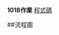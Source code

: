 **1018作業**
[程式碼](https://nbviewer.jupyter.org/github/tzuchyi/class_exercise/blob/master/1018hw/QuickSort.ipynb)

##流程圖
